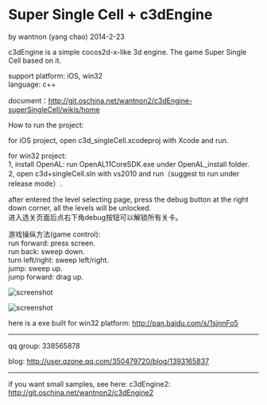 ﻿Super Single Cell + c3dEngine
==========
by wantnon (yang chao) 2014-2-23  
  
c3dEngine is a simple cocos2d-x-like 3d engine. The game Super Single Cell based on it.

support platform: iOS, win32  
language: c++  
    
document：http://git.oschina.net/wantnon2/c3dEngine-superSingleCell/wikis/home  
  
How to run the project:   

for iOS project, open c3d_singleCell.xcodeproj with Xcode and run.   

for win32 project:  
1, install OpenAL: run OpenAL11CoreSDK.exe under OpenAL_install folder.  
2, open c3d+singleCell.sln with vs2010 and run（suggest to run under release mode）.    
    
after entered the level selecting page, press the debug button at the right down corner, all the levels will be unlocked.   
进入选关页面后点右下角debug按钮可以解锁所有关卡。  
  
游戏操纵方法(game control):  
run forward:        press screen.  
run back:           sweep down.  
turn left/right:    sweep left/right.  
jump:               sweep up.  
jump forward:       drag up.  
  
  
![screenshot](http://git.oschina.net/wantnon2/c3dEngine-superSingleCell/raw/master/screenshot/screenshot.png)  

![screenshot](http://git.oschina.net/wantnon2/c3dEngine-superSingleCell/raw/master/screenshot/screenshot_win32.png)  
  
  
here is a exe built for win32 platform: http://pan.baidu.com/s/1sjnnFo5  
  
----  
    
qq group:  338565878  
  
blog: http://user.qzone.qq.com/350479720/blog/1393165837  
  
----  
  
if you want small samples, see here: c3dEngine2: http://git.oschina.net/wantnon2/c3dEngine2
